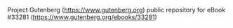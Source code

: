 Project Gutenberg (https://www.gutenberg.org) public repository for eBook #33281 (https://www.gutenberg.org/ebooks/33281)
